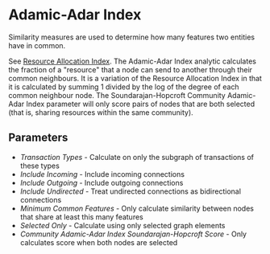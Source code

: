 # Adamic-Adar Index

Similarity measures are used to determine how many features two entities
have in common.

See [Resource Allocation Index](../ext/docs/CoreAnalyticView/src/au/gov/asd/tac/constellation/views/analyticview/analytic-resource-allocation-index.md). 
The Adamic-Adar Index analytic calculates the fraction of a "resource" 
that a node can send to another through their common neighbours. It is a 
variation of the Resource Allocation Index in that it is calculated by 
summing 1 divided by the log of the degree of each common neighbour node. 
The Soundarajan-Hopcroft Community Adamic-Adar Index parameter will only 
score pairs of nodes that are both selected (that is, sharing resources 
within the same community).

## Parameters

-   *Transaction Types* - Calculate on only the subgraph of transactions
    of these types
-   *Include Incoming* - Include incoming connections
-   *Include Outgoing* - Include outgoing connections
-   *Include Undirected* - Treat undirected connections as bidirectional
    connections
-   *Minimum Common Features* - Only calculate similarity between nodes
    that share at least this many features
-   *Selected Only* - Calculate using only selected graph elements
-   *Community Adamic-Adar Index Soundarajan-Hopcroft Score* - Only
    calculates score when both nodes are selected
